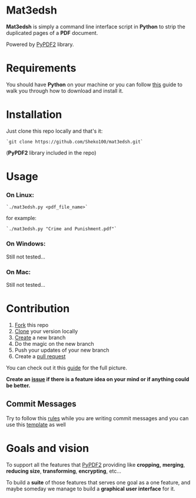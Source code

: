 ﻿# Mat3edsh

**Mat3edsh** is simply a command line interface script in **Python** to strip the duplicated pages of a **PDF** document.

Powered by [PyPDF2](https://pypdf2.readthedocs.io/en/3.0.0/) library.

# Requirements

You should have **Python** on your machine or you can follow [this](https://wiki.python.org/moin/BeginnersGuide) guide to walk you through how to download and install it.

# Installation

Just clone this repo locally and that's it:

    `git clone https://github.com/Sheko100/mat3edsh.git`

(**PyPDF2** library included in the repo) 

# Usage

### On Linux:

    `./mat3edsh.py <pdf_file_name>`
for example:

    `./mat3edsh.py "Crime and Punishment.pdf"`
### On Windows:

Still not tested...

### On Mac:

Still not tested...
# Contribution

 1. [Fork](https://docs.github.com/en/get-started/quickstart/fork-a-repo) this repo
 2. [Clone](https://docs.github.com/en/get-started/quickstart/fork-a-repo#cloning-your-forked-repository) your version locally 
 3. [Create](https://github.com/Kunena/Kunena-Forum/wiki/Create-a-new-branch-with-git-and-manage-branches) a new branch
 4. Do the magic on the new branch
 5. Push your updates of your new branch
 6. Create a [pull request](https://docs.github.com/en/pull-requests/collaborating-with-pull-requests/proposing-changes-to-your-work-with-pull-requests/creating-a-pull-request-from-a-fork)

You can check out it this [guide](https://opensource.guide/how-to-contribute/)  for the full picture.

**Create an [issue](https://docs.github.com/en/issues/tracking-your-work-with-issues/creating-an-issue) if there is a feature idea on your mind or if anything could be better.**

## Commit Messages

Try to follow this [rules](https://cbea.ms/git-commit/) while you are writing commit messages and you can use this [template](https://gist.github.com/lisawolderiksen/a7b99d94c92c6671181611be1641c733) as well

# Goals and vision

To support all the features that [PyPDF2](https://pypdf2.readthedocs.io/en/3.0.0/) providing like **cropping,** **merging**, **reducing size**, **transforming**, **encrypting**, etc...

To build a **suite** of those features that serves one goal as a one feature, and maybe someday we manage to build a **graphical user interface** for it.
